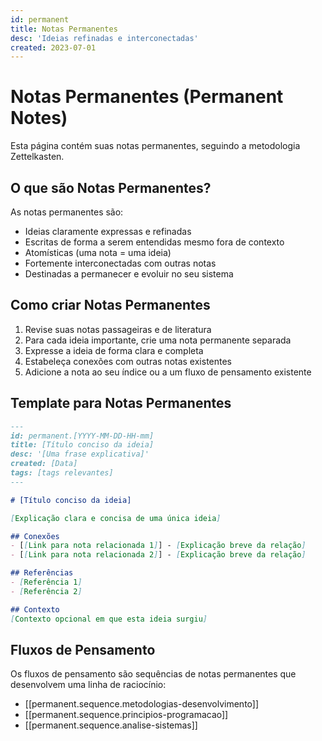 ```yaml
---
id: permanent
title: Notas Permanentes
desc: 'Ideias refinadas e interconectadas'
created: 2023-07-01
---
```


# Notas Permanentes (Permanent Notes)

Esta página contém suas notas permanentes, seguindo a metodologia Zettelkasten.

## O que são Notas Permanentes?

As notas permanentes são:
- Ideias claramente expressas e refinadas
- Escritas de forma a serem entendidas mesmo fora de contexto
- Atomísticas (uma nota = uma ideia)
- Fortemente interconectadas com outras notas
- Destinadas a permanecer e evoluir no seu sistema

## Como criar Notas Permanentes

1. Revise suas notas passageiras e de literatura
2. Para cada ideia importante, crie uma nota permanente separada
3. Expresse a ideia de forma clara e completa
4. Estabeleça conexões com outras notas existentes
5. Adicione a nota ao seu índice ou a um fluxo de pensamento existente

## Template para Notas Permanentes

```markdown
---
id: permanent.[YYYY-MM-DD-HH-mm]
title: [Título conciso da ideia]
desc: '[Uma frase explicativa]'
created: [Data]
tags: [tags relevantes]
---

# [Título conciso da ideia]

[Explicação clara e concisa de uma única ideia]

## Conexões
- [[Link para nota relacionada 1]] - [Explicação breve da relação]
- [[Link para nota relacionada 2]] - [Explicação breve da relação]

## Referências
- [Referência 1]
- [Referência 2]

## Contexto
[Contexto opcional em que esta ideia surgiu]
```

## Fluxos de Pensamento

Os fluxos de pensamento são sequências de notas permanentes que desenvolvem uma linha de raciocínio:

- [[permanent.sequence.metodologias-desenvolvimento]]
- [[permanent.sequence.principios-programacao]]
- [[permanent.sequence.analise-sistemas]]
